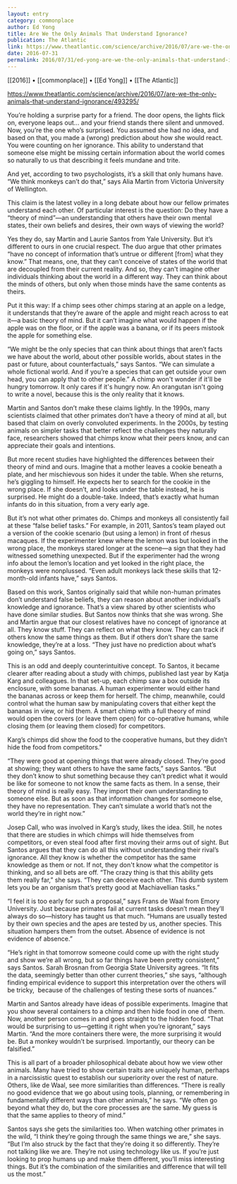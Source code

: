 ```yaml
---
layout: entry
category: commonplace
author: Ed Yong
title: Are We the Only Animals That Understand Ignorance?
publication: The Atlantic
link: https://www.theatlantic.com/science/archive/2016/07/are-we-the-only-animals-that-understand-ignorance/493295/
date: 2016-07-31
permalink: 2016/07/31/ed-yong-are-we-the-only-animals-that-understand-ignorance
---
```


[[2016]] • [[commonplace]] • [[Ed Yong]] • [[The Atlantic]]

https://www.theatlantic.com/science/archive/2016/07/are-we-the-only-animals-that-understand-ignorance/493295/

You’re holding a surprise party for a friend. The door opens, the lights flick on, everyone leaps out... and your friend stands there silent and unmoved. Now, you’re the one who’s surprised. You assumed she had no idea, and based on that, you made a (wrong) prediction about how she would react. You were counting on her ignorance. This ability to understand that someone else might be missing certain information about the world comes so naturally to us that describing it feels mundane and trite.

And yet, according to two psychologists, it’s a skill that only humans have. “We think monkeys can’t do that,” says Alia Martin from Victoria University of Wellington.

This claim is the latest volley in a long debate about how our fellow primates understand each other. Of particular interest is the question: Do they have a “theory of mind”—an understanding that others have their own mental states, their own beliefs and desires, their own ways of viewing the world?

Yes they do, say Martin and Laurie Santos from Yale University. But it’s different to ours in one crucial respect. The duo argue that other primates “have no concept of information that’s untrue or different [from] what they know.” That means, one, that they can’t conceive of states of the world that are decoupled from their current reality. And so, they can't imagine other individuals thinking about the world in a different way. They can think about the minds of others, but only when those minds have the same contents as theirs.

Put it this way: If a chimp sees other chimps staring at an apple on a ledge, it understands that they’re aware of the apple and might reach across to eat it—a basic theory of mind. But it can’t imagine what would happen if the apple was on the floor, or if the apple was a banana, or if its peers mistook the apple for something else.

“We might be the only species that can think about things that aren’t facts we have about the world, about other possible worlds, about states in the past or future, about counterfactuals,” says Santos. “We can simulate a whole fictional world. And if you’re a species that can get outside your own head, you can apply that to other people.” A chimp won't wonder if it'll be hungry tomorrow. It only cares if it's hungry now. An orangutan isn't going to write a novel, because this is the only reality that it knows.

Martin and Santos don’t make these claims lightly. In the 1990s, many scientists claimed that other primates don’t have a theory of mind at all, but based that claim on overly convoluted experiments. In the 2000s, by testing animals on simpler tasks that better reflect the challenges they naturally face, researchers showed that chimps know what their peers know, and can appreciate their goals and intentions.

But more recent studies have highlighted the differences between their theory of mind and ours. Imagine that a mother leaves a cookie beneath a plate, and her mischievous son hides it under the table. When she returns, he’s giggling to himself. He expects her to search for the cookie in the wrong place. If she doesn’t, and looks under the table instead, he is surprised. He might do a double-take. Indeed, that’s exactly what human infants do in this situation, from a very early age.

But it’s not what other primates do. Chimps and monkeys all consistently fail at these “false belief tasks.” For example, in 2011, Santos’s team played out a version of the cookie scenario (but using a lemon) in front of rhesus macaques. If the experimenter knew where the lemon was but looked in the wrong place, the monkeys stared longer at the scene—a sign that they had witnessed something unexpected. But if the experimenter had the wrong info about the lemon’s location and yet looked in the right place, the monkeys were nonplussed. “Even adult monkeys lack these skills that 12-month-old infants have,” says Santos.

Based on this work, Santos originally said that while non-human primates don’t understand false beliefs, they can reason about another individual’s knowledge and ignorance. That’s a view shared by other scientists who have done similar studies. But Santos now thinks that she was wrong. She and Martin argue that our closest relatives have no concept of ignorance at all. They know stuff. They can reflect on what they know. They can track if others know the same things as them. But if others don’t share the same knowledge, they’re at a loss. “They just have no prediction about what’s going on,” says Santos.

This is an odd and deeply counterintuitive concept. To Santos, it became clearer after reading about a study with chimps, published last year by Katja Karg and colleagues. In that set-up, each chimp saw a box outside its enclosure, with some bananas. A human experimenter would either hand the bananas across or keep them for herself. The chimp, meanwhile, could control what the human saw by manipulating covers that either kept the bananas in view, or hid them. A smart chimp with a full theory of mind would open the covers (or leave them open) for co-operative humans, while closing them (or leaving them closed) for competitors.

Karg’s chimps did show the food to the cooperative humans, but they didn’t hide the food from competitors."

“They were good at opening things that were already closed. They’re good at showing; they want others to have the same facts,” says Santos. “But they don’t know to shut something because they can’t predict what it would be like for someone to not know the same facts as them. In a sense, their theory of mind is really easy. They import their own understanding to someone else. But as soon as that information changes for someone else, they have no representation. They can’t simulate a world that’s not the world they’re in right now.”

Josep Call, who was involved in Karg’s study, likes the idea. Still, he notes that there are studies in which chimps will hide themselves from competitors, or even steal food after first moving their arms out of sight. But Santos argues that they can do all this without understanding their rival’s ignorance. All they know is whether the competitor has the same knowledge as them or not. If not, they don't know what the competitor is thinking, and so all bets are off. “The crazy thing is that this ability gets them really far,” she says. “They can deceive each other. This dumb system lets you be an organism that’s pretty good at Machiavellian tasks.”

“I feel it is too early for such a proposal,” says Frans de Waal from Emory University. Just because primates fail at current tasks doesn’t mean they’ll always do so—history has taught us that much. “Humans are usually tested by their own species and the apes are tested by us, another species. This situation hampers them from the outset. Absence of evidence is not evidence of absence.”

“He’s right in that tomorrow someone could come up with the right study and show we’re all wrong, but so far things have been pretty consistent,” says Santos. Sarah Brosnan from Georgia State University agrees. “It fits the data, seemingly better than other current theories,” she says, “although finding empirical evidence to support this interpretation over the others will be tricky,  because of the challenges of testing these sorts of nuances.”

Martin and Santos already have ideas of possible experiments. Imagine that you show several containers to a chimp and then hide food in one of them. Now, another person comes in and goes straight to the hidden food. “That would be surprising to us—getting it right when you’re ignorant,” says Martin. “And the more containers there were, the more surprising it would be. But a monkey wouldn’t be surprised. Importantly, our theory can be falsified.”

This is all part of a broader philosophical debate about how we view other animals. Many have tried to show certain traits are uniquely human, perhaps in a narcissistic quest to establish our superiority over the rest of nature. Others, like de Waal, see more similarities than differences. “There is really no good evidence that we go about using tools, planning, or remembering in fundamentally different ways than other animals,” he says. “We often go beyond what they do, but the core processes are the same. My guess is that the same applies to theory of mind.”

Santos says she gets the similarities too. When watching other primates in the wild, “I think they’re going through the same things we are,” she says. “But I’m also struck by the fact that they’re doing it so differently. They’re not talking like we are. They’re not using technology like us. If you’re just looking to prop humans up and make them different, you’ll miss interesting things. But it’s the combination of the similarities and difference that will tell us the most.”